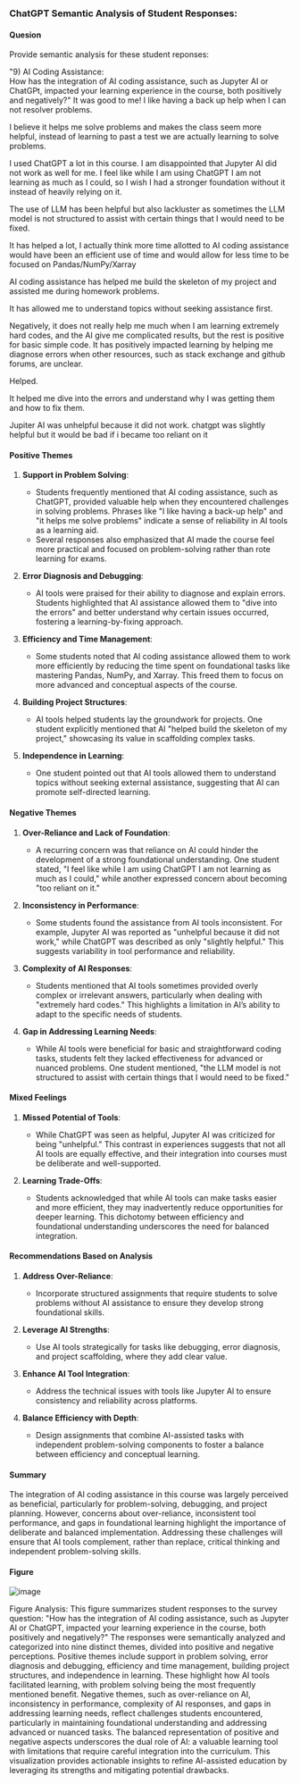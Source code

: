 ### ChatGPT Semantic Analysis of Student Responses:

#### **Quesion**
Provide semantic analysis for these student reponses:

"9) AI Coding Assistance:  
How has the integration of AI coding assistance, such as Jupyter AI or ChatGPt, impacted your learning experience in the course, both positively and negatively?"
It was good to me! I like having a back up help when I can not resolver problems.    

I believe it helps me solve problems and makes the class seem more helpful, instead of learning to past a test we are actually learning to solve problems.   

I used ChatGPT a lot in this course. I am disappointed that Jupyter AI did not work as well for me. I feel like while I am using ChatGPT I am not learning as much as I could, so I wish I had a stronger foundation without it instead of heavily relying on it.    

The use of LLM has been helpful but also lackluster as sometimes the LLM model is not structured to assist with certain things that I would need to be fixed.    

It has helped a lot, I actually think more time allotted to AI coding assistance would have been an efficient use of time and would allow for less time to be focused on Pandas/NumPy/Xarray   

AI coding assistance has helped me build the skeleton of my project and assisted me during homework problems.    

It has allowed me to understand topics without seeking assistance first.    

Negatively, it does not really help me much when I am learning extremely hard codes, and the AI give me complicated results, but the rest is positive for basic simple code. 
It has positively impacted learning by helping me diagnose errors when other resources, such as stack exchange and github forums, are unclear.     

Helped.    

It helped me dive into the errors and understand why I was getting them and how to fix them.    

Jupiter AI was unhelpful because it did not work. chatgpt was slightly helpful but it would be bad if i became too reliant on it    




#### **Positive Themes**
1. **Support in Problem Solving**: 
   - Students frequently mentioned that AI coding assistance, such as ChatGPT, provided valuable help when they encountered challenges in solving problems. Phrases like "I like having a back-up help" and "it helps me solve problems" indicate a sense of reliability in AI tools as a learning aid.
   - Several responses also emphasized that AI made the course feel more practical and focused on problem-solving rather than rote learning for exams.

2. **Error Diagnosis and Debugging**:
   - AI tools were praised for their ability to diagnose and explain errors. Students highlighted that AI assistance allowed them to "dive into the errors" and better understand why certain issues occurred, fostering a learning-by-fixing approach.

3. **Efficiency and Time Management**:
   - Some students noted that AI coding assistance allowed them to work more efficiently by reducing the time spent on foundational tasks like mastering Pandas, NumPy, and Xarray. This freed them to focus on more advanced and conceptual aspects of the course.

4. **Building Project Structures**:
   - AI tools helped students lay the groundwork for projects. One student explicitly mentioned that AI "helped build the skeleton of my project," showcasing its value in scaffolding complex tasks.

5. **Independence in Learning**:
   - One student pointed out that AI tools allowed them to understand topics without seeking external assistance, suggesting that AI can promote self-directed learning.

#### **Negative Themes**
1. **Over-Reliance and Lack of Foundation**:
   - A recurring concern was that reliance on AI could hinder the development of a strong foundational understanding. One student stated, "I feel like while I am using ChatGPT I am not learning as much as I could," while another expressed concern about becoming "too reliant on it."

2. **Inconsistency in Performance**:
   - Some students found the assistance from AI tools inconsistent. For example, Jupyter AI was reported as "unhelpful because it did not work," while ChatGPT was described as only "slightly helpful." This suggests variability in tool performance and reliability.

3. **Complexity of AI Responses**:
   - Students mentioned that AI tools sometimes provided overly complex or irrelevant answers, particularly when dealing with "extremely hard codes." This highlights a limitation in AI’s ability to adapt to the specific needs of students.

4. **Gap in Addressing Learning Needs**:
   - While AI tools were beneficial for basic and straightforward coding tasks, students felt they lacked effectiveness for advanced or nuanced problems. One student mentioned, "the LLM model is not structured to assist with certain things that I would need to be fixed."

#### **Mixed Feelings**
1. **Missed Potential of Tools**:
   - While ChatGPT was seen as helpful, Jupyter AI was criticized for being "unhelpful." This contrast in experiences suggests that not all AI tools are equally effective, and their integration into courses must be deliberate and well-supported.

2. **Learning Trade-Offs**:
   - Students acknowledged that while AI tools can make tasks easier and more efficient, they may inadvertently reduce opportunities for deeper learning. This dichotomy between efficiency and foundational understanding underscores the need for balanced integration.

#### **Recommendations Based on Analysis**
1. **Address Over-Reliance**:
   - Incorporate structured assignments that require students to solve problems without AI assistance to ensure they develop strong foundational skills.
   
2. **Leverage AI Strengths**:
   - Use AI tools strategically for tasks like debugging, error diagnosis, and project scaffolding, where they add clear value.

3. **Enhance AI Tool Integration**:
   - Address the technical issues with tools like Jupyter AI to ensure consistency and reliability across platforms.

4. **Balance Efficiency with Depth**:
   - Design assignments that combine AI-assisted tasks with independent problem-solving components to foster a balance between efficiency and conceptual learning.

#### **Summary**
The integration of AI coding assistance in this course was largely perceived as beneficial, particularly for problem-solving, debugging, and project planning. However, concerns about over-reliance, inconsistent tool performance, and gaps in foundational learning highlight the importance of deliberate and balanced implementation. Addressing these challenges will ensure that AI tools complement, rather than replace, critical thinking and independent problem-solving skills.


#### Figure

![image](https://github.com/user-attachments/assets/dadfa29f-2097-430d-ab1e-36af9863072f)


Figure Analysis:
This figure summarizes student responses to the survey question: "How has the integration of AI coding assistance, such as Jupyter AI or ChatGPT, impacted your learning experience in the course, both positively and negatively?" The responses were semantically analyzed and categorized into nine distinct themes, divided into positive and negative perceptions. Positive themes include support in problem solving, error diagnosis and debugging, efficiency and time management, building project structures, and independence in learning. These highlight how AI tools facilitated learning, with problem solving being the most frequently mentioned benefit. Negative themes, such as over-reliance on AI, inconsistency in performance, complexity of AI responses, and gaps in addressing learning needs, reflect challenges students encountered, particularly in maintaining foundational understanding and addressing advanced or nuanced tasks. The balanced representation of positive and negative aspects underscores the dual role of AI: a valuable learning tool with limitations that require careful integration into the curriculum. This visualization provides actionable insights to refine AI-assisted education by leveraging its strengths and mitigating potential drawbacks.


